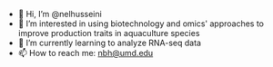- 👋 Hi, I’m @nelhusseini
- 👀 I’m interested in using biotechnology and omics' approaches to improve production traits in aquaculture species
- 🌱 I’m currently learning to analyze RNA-seq data
- 📫 How to reach me: nbh@umd.edu

<!---
nelhusseini/nelhusseini is a ✨ special ✨ repository because its `README.md` (this file) appears on your GitHub profile.
You can click the Preview link to take a look at your changes.
--->
